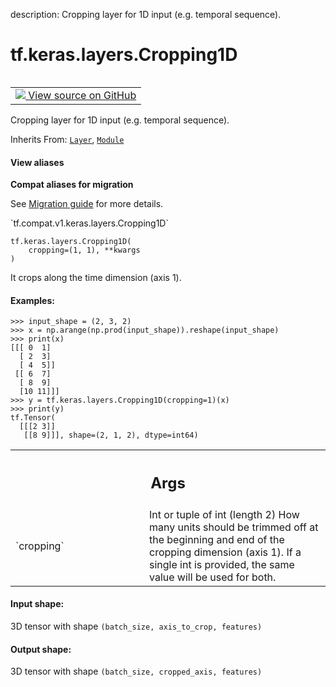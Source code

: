 description: Cropping layer for 1D input (e.g. temporal sequence).

<div itemscope itemtype="http://developers.google.com/ReferenceObject">
<meta itemprop="name" content="tf.keras.layers.Cropping1D" />
<meta itemprop="path" content="Stable" />
<meta itemprop="property" content="__init__"/>
<meta itemprop="property" content="__new__"/>
</div>

# tf.keras.layers.Cropping1D

<!-- Insert buttons and diff -->

<table class="tfo-notebook-buttons tfo-api nocontent" align="left">
<td>
  <a target="_blank" href="https://github.com/keras-team/keras/tree/v2.9.0/keras/layers/reshaping/cropping1d.py#L26-L89">
    <img src="https://www.tensorflow.org/images/GitHub-Mark-32px.png" />
    View source on GitHub
  </a>
</td>
</table>



Cropping layer for 1D input (e.g. temporal sequence).

Inherits From: [`Layer`](../../../tf/keras/layers/Layer.md), [`Module`](../../../tf/Module.md)

<section class="expandable">
  <h4 class="showalways">View aliases</h4>
  <p>
<b>Compat aliases for migration</b>
<p>See
<a href="https://www.tensorflow.org/guide/migrate">Migration guide</a> for
more details.</p>
<p>`tf.compat.v1.keras.layers.Cropping1D`</p>
</p>
</section>

<pre class="devsite-click-to-copy prettyprint lang-py tfo-signature-link">
<code>tf.keras.layers.Cropping1D(
    cropping=(1, 1), **kwargs
)
</code></pre>



<!-- Placeholder for "Used in" -->

It crops along the time dimension (axis 1).

#### Examples:



```
>>> input_shape = (2, 3, 2)
>>> x = np.arange(np.prod(input_shape)).reshape(input_shape)
>>> print(x)
[[[ 0  1]
  [ 2  3]
  [ 4  5]]
 [[ 6  7]
  [ 8  9]
  [10 11]]]
>>> y = tf.keras.layers.Cropping1D(cropping=1)(x)
>>> print(y)
tf.Tensor(
  [[[2 3]]
   [[8 9]]], shape=(2, 1, 2), dtype=int64)
```

<!-- Tabular view -->
 <table class="responsive fixed orange">
<colgroup><col width="214px"><col></colgroup>
<tr><th colspan="2"><h2 class="add-link">Args</h2></th></tr>

<tr>
<td>
`cropping`
</td>
<td>
Int or tuple of int (length 2)
How many units should be trimmed off at the beginning and end of
the cropping dimension (axis 1).
If a single int is provided, the same value will be used for both.
</td>
</tr>
</table>



#### Input shape:

3D tensor with shape `(batch_size, axis_to_crop, features)`



#### Output shape:

3D tensor with shape `(batch_size, cropped_axis, features)`


